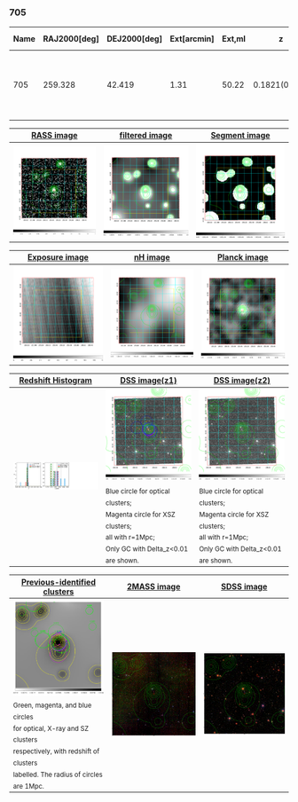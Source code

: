 <div STYLE="page-break-after: always;"></div>

### 705

|Name|RAJ2000[deg]|DEJ2000[deg] |Ext[arcmin]| Ext,ml | z | z_src| C|GC(XSZ,Delta_z<0.01)| GC(OPT,Delta_z<0.01)|GC| R_sig[arcmin] | R500[arcmin] | R500[Mpc]| CRsig[c/s] | CR500[c/s] |L500[1E44 erg/s]|F500[1E-12 erg/s/cm^2]| M500[1E14 Msun]|Tx[keV]|Cnt_sig|Beta|Rc[arcmin]|Comment|Alias|
|---|---|---|---|---|---|------|---|--------|---------|----------|---|---|---|---|---|---|---|---|---|---|---|---|---|---|
|705| 259.328| 42.419| 1.31| 50.22| 0.1821(0.005)| z1, z_xsz| B| F20, MCXC, PSZ2, SPI, Tar| C, N, RM, W, Zw| C, F20, MCXC, N, PSZ2, SPI, Tar, W| 15.138| 6.442| 1.184| 0.288(0.027)| 0.263(0.025)| 4.984(0.281)| 5.343(0.301)| 5.65(0.15)| 6.61(0.11)| 235.6| 0.751(-0.091+0.120)| 3.989(-0.759+0.866)| -| k077|

|[RASS image](../image/705/705_img.pdf)|[filtered image](../image/705/705_fil.pdf)|[Segment image](../image/705/705_seg.pdf)|
|-------------------|--------------------|-------------------|
| <img src="../image/705/705_img.png" width="300">  | <img src="../image/705/705_fil.png" width="300">   | <img src="../image/705/705_seg.png" width="300">  |

|[Exposure image](../image/705/705_mex.pdf)| [nH image](../image/705/705_nh.pdf)| [Planck image](../image/705/705_p.pdf)|
|-------------------|--------------------|-------------------|
|<img src="../image/705/705_mex.png" width="300">   | <img src="../image/705/705_nh.png" width="300">    | <img src="../image/705/705_p.png" width="300"> |

|[Redshift Histogram](../image/705/705_zg.pdf) | [DSS image(z1)](../image/705/705_dss_z1.pdf)      |  [DSS image(z2)](../image/705/705_dss_z2.pdf)    |
|-------------------|--------------------|-------------------|
|<img src="../image/705/705_zg.png" width="300"> |<img src="../image/705/705_dss_z1.png" width="300"> <sub><br>Blue circle for optical clusters; <br>Magenta circle for XSZ clusters; <br>all with r=1Mpc; <br>Only GC with Delta_z<0.01 are shown. </sub>| <img src="../image/705/705_dss_z2.png" width="300"><sub><br>Blue circle for optical clusters; <br>Magenta circle for XSZ clusters; <br>all with r=1Mpc; <br>Only GC with Delta_z<0.01 are shown. </sub> |

|[Previous-identified clusters](../image/705/705_gc.pdf) | [2MASS image](../image/705/705_2mass.pdf)      |[SDSS image](../image/705/705_sdss.pdf)   |
|-------------------|-------------------|-------------------|
|<img src=../image/705/705_gc.png width="300"> <br><sub>Green, magenta, and blue circles <br>for optical, X-ray and SZ clusters <br>respectively, with redshift of clusters <br>labelled. The radius of circles <br>are 1Mpc.</sub>|<img src="../image/705/705_2mass.png" width="300">  | <img src="../image/705/705_sdss.png" width="300">  |




